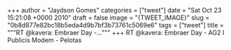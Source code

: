 
+++
author = "Jaydson Gomes"
categories = ["tweet"]
date = "Sat Oct 23 15:21:08 +0000 2010"
draft = false
image = "{TWEET_IMAGE}"
slug = "0b8d877e82bc18b5eda4d9b7bf3b73761c5069e6"
tags = ["tweet"]
title = """RT @kavera: Embraer Day -..."""
+++
RT @kavera: Embraer Day - AG2 I Publicis Modem - Pelotas
